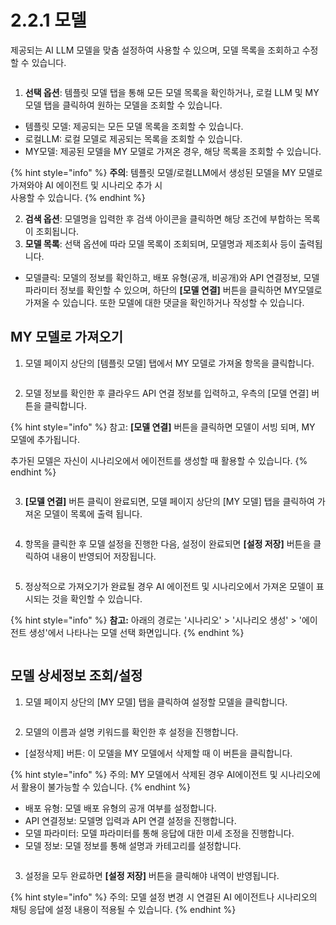 # 2.2.1 모델

제공되는 AI LLM 모델을 맞춤 설정하여 사용할 수 있으며, 모델 목록을 조회하고 수정할 수 있습니다.

<figure><img src="../../.gitbook/assets/image (439).png" alt=""><figcaption></figcaption></figure>

1. **선택 옵션**: 템플릿 모델 탭을 통해 모든 모델 목록을 확인하거나, 로컬 LLM 및 MY 모델 탭을 클릭하여 원하는 모델을 조회할 수 있습니다.

* 템플릿 모델: 제공되는 모든 모델 목록을 조회할 수 있습니다.
* 로컬LLM: 로컬 모델로 제공되는 목록을 조회할 수 있습니다.
* MY모델: 제공된 모델을 MY 모델로 가져온 경우, 해당 목록을 조회할 수 있습니다.

{% hint style="info" %}
**주의**: 템플릿 모델/로컬LLM에서 생성된 모델을 MY 모델로 가져와야 AI 에이전트 및 시나리오 추가 시 \
사용할 수 있습니다.
{% endhint %}

2. **검색 옵션**: 모델명을 입력한 후 검색 아이콘을 클릭하면 해당 조건에 부합하는 목록이 조회됩니다.
3. **모델 목록**: 선택 옵션에 따라 모델 목록이 조회되며, 모델명과 제조회사 등이 출력됩니다.

* 모델클릭: 모델의 정보를 확인하고, 배포 유형(공개, 비공개)와 API 연결정보, 모델 파라미터 정보를 확인할 수 있으며, 하단의 **\[모델 연결]** 버튼을 클릭하면 MY모델로 가져올 수 있습니다. 또한 모델에 대한 댓글을 확인하거나 작성할 수 있습니다.



## **MY 모델로 가져오기**

1. 모델 페이지 상단의 \[템플릿 모델] 탭에서 MY 모델로 가져올 항목을 클릭합니다.

<div align="left"><figure><img src="../../.gitbook/assets/image (441).png" alt=""><figcaption></figcaption></figure></div>

2. 모델 정보를 확인한 후 클라우드 API 연결 정보를 입력하고, 우측의 \[모델 연결] 버튼을 클릭합니다.

{% hint style="info" %}
참고: **\[모델 연결]** 버튼을 클릭하면 모델이 서빙 되며, MY 모델에 추가됩니다.&#x20;

추가된 모델은 자신이 시나리오에서 에이전트를 생성할 때 활용할 수 있습니다.
{% endhint %}

<div align="left"><figure><img src="../../.gitbook/assets/image (447).png" alt=""><figcaption></figcaption></figure></div>

3. **\[모델 연결]** 버튼 클릭이 완료되면, 모델 페이지 상단의 \[MY 모델] 탭을 클릭하여 가져온 모델이 목록에 출력 됩니다.

<div align="left"><figure><img src="../../.gitbook/assets/image (451).png" alt=""><figcaption></figcaption></figure></div>

4. 항목을 클릭한 후 모델 설정을 진행한 다음, 설정이 완료되면 **\[설정 저장]** 버튼을 클릭하여 내용이 반영되어 저장됩니다.

<figure><img src="../../.gitbook/assets/image (453).png" alt=""><figcaption></figcaption></figure>

5. 정상적으로 가져오기가 완료될 경우 AI 에이전트 및 시나리오에서 가져온 모델이 표시되는 것을 확인할 수 있습니다.

{% hint style="info" %}
**참고:** 아래의 경로는 '시나리오' > '시나리오 생성' > '에이전트 생성'에서 나타나는 모델 선택 화면입니다.
{% endhint %}

<div align="left"><figure><img src="../../.gitbook/assets/image (455).png" alt=""><figcaption></figcaption></figure></div>

## **모델 상세정보 조회/설정**

1. 모델 페이지 상단의 \[MY 모델] 탭을 클릭하여 설정할 모델을 클릭합니다.

<div align="left"><figure><img src="../../.gitbook/assets/image (451).png" alt=""><figcaption></figcaption></figure></div>

2. 모델의 이름과 설명 키워드를 확인한 후 설정을 진행합니다.

* \[설정삭제] 버튼: 이 모델을 MY 모델에서 삭제할 때 이 버튼을 클릭합니다.

{% hint style="info" %}
주의: MY 모델에서 삭제된 경우 AI에이전트 및 시나리오에서 활용이 불가능할 수 있습니다.
{% endhint %}

* 배포 유형: 모델 배포 유형의 공개 여부를 설정합니다.
* API 연결정보: 모델명 입력과 API 연결 설정을 진행합니다.
* 모델 파라미터:  모델 파라미터를 통해 응답에 대한 미세 조정을 진행합니다.
* 모델 정보: 모델 정보를 통해 설명과 카테고리를 설정합니다.

<figure><img src="../../.gitbook/assets/image (456).png" alt=""><figcaption></figcaption></figure>

3. 설정을 모두 완료하면 **\[설정 저장]** 버튼을 클릭해야 내역이 반영됩니다.

{% hint style="info" %}
주의: 모델 설정 변경 시 연결된  AI 에이전트나 시나리오의 채팅 응답에 설정 내용이 적용될 수 있습니다.
{% endhint %}
